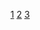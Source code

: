 [1](https://github.com/balena-io/etcher/releases/download/v1.5.80/balenaEtcher-Portable-1.5.80.exe)
[2](https://github.com/google/aiyprojects-raspbian/releases/download/v20191113/aiyprojects-2019-11-13.img.xz)
[3](https://console.cloud.google.com/)
